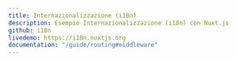 ```yaml
---
title: Internazionalizzazione (i18n)
description: Esempio Internazionalizzazione (i18n) con Nuxt.js
github: i18n
livedemo: https://i18n.nuxtjs.org
documentation: "/guide/routing#middleware"
---
```

